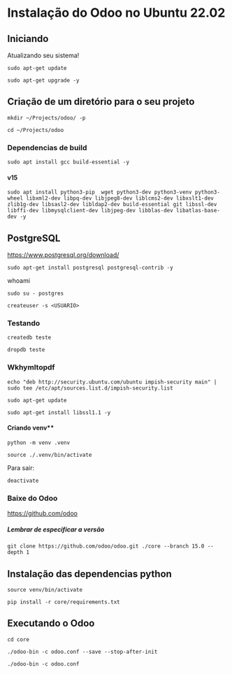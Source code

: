 # Instalação do Odoo no Ubuntu 22.02

## Iniciando 

Atualizando seu sistema!

`sudo apt-get update`

`sudo apt-get upgrade -y`

## Criação de um diretório para o seu projeto 
`mkdir ~/Projects/odoo/ -p`

`cd ~/Projects/odoo`

### Dependencias de build 

`sudo apt install gcc build-essential -y`

#### v15

`sudo apt install python3-pip  wget python3-dev python3-venv python3-wheel libxml2-dev libpq-dev libjpeg8-dev liblcms2-dev libxslt1-dev zlib1g-dev libsasl2-dev libldap2-dev build-essential git libssl-dev libffi-dev libmysqlclient-dev libjpeg-dev libblas-dev libatlas-base-dev -y`

## PostgreSQL 

https://www.postgresql.org/download/

`sudo apt-get install postgresql postgresql-contrib -y`

whoami 

`sudo su - postgres`

`createuser -s <USUARIO>`

###  Testando
 
`createdb teste`
    
`dropdb teste`

### Wkhymltopdf

`echo "deb http://security.ubuntu.com/ubuntu impish-security main" | sudo tee /etc/apt/sources.list.d/impish-security.list`

`sudo apt-get update`

`sudo apt-get install libssl1.1 -y`


#### Criando venv**

`python -m venv .venv`

`source ./.venv/bin/activate`

Para sair:

`deactivate`

### Baixe do Odoo 
https://github.com/odoo

##### Lembrar de especificar a versão
`git clone https://github.com/odoo/odoo.git ./core --branch 15.0 --depth 1`

##  Instalação das dependencias python 

`source venv/bin/activate`
    
`pip install -r core/requirements.txt`

##  Executando o Odoo 

`cd core`

`./odoo-bin -c odoo.conf --save --stop-after-init`

`./odoo-bin -c odoo.conf`
